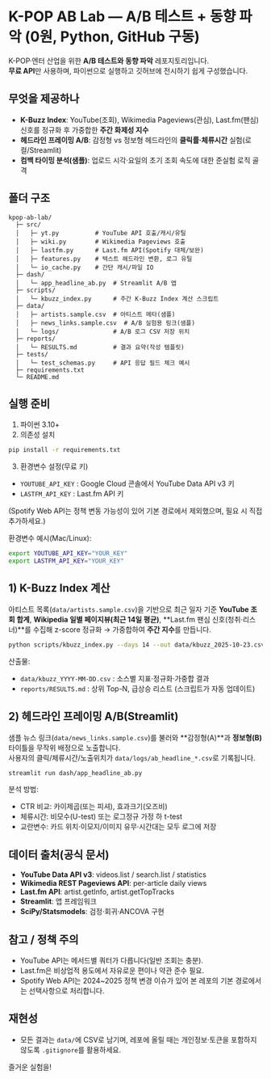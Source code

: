# K-POP AB Lab — A/B 테스트 + 동향 파악 (0원, Python, GitHub 구동)

K-POP·엔터 산업을 위한 **A/B 테스트와 동향 파악** 레포지토리입니다.  
**무료 API**만 사용하며, 파이썬으로 실행하고 깃허브에 전시하기 쉽게 구성했습니다.

## 무엇을 제공하나
- **K-Buzz Index**: YouTube(조회), Wikimedia Pageviews(관심), Last.fm(팬심) 신호를 정규화 후 가중합한 **주간 화제성 지수**
- **헤드라인 프레이밍 A/B**: 감정형 vs 정보형 헤드라인의 **클릭률·체류시간** 실험(로컬/Streamlit)
- **컴백 타이밍 분석(샘플)**: 업로드 시각·요일의 초기 조회 속도에 대한 준실험 로직 골격

## 폴더 구조
```
kpop-ab-lab/
  ├─ src/
  │   ├─ yt.py          # YouTube API 호출/캐시/유틸
  │   ├─ wiki.py        # Wikimedia Pageviews 호출
  │   ├─ lastfm.py      # Last.fm API(Spotify 대체/보완)
  │   ├─ features.py    # 텍스트 헤드라인 변환, 로그 유틸
  │   └─ io_cache.py    # 간단 캐시/파일 IO
  ├─ dash/
  │   └─ app_headline_ab.py  # Streamlit A/B 앱
  ├─ scripts/
  │   └─ kbuzz_index.py      # 주간 K-Buzz Index 계산 스크립트
  ├─ data/
  │   ├─ artists.sample.csv  # 아티스트 메타(샘플)
  │   ├─ news_links.sample.csv  # A/B 실험용 링크(샘플)
  │   └─ logs/               # A/B 로그 CSV 저장 위치
  ├─ reports/
  │   └─ RESULTS.md          # 결과 요약(작성 템플릿)
  ├─ tests/
  │   └─ test_schemas.py     # API 응답 필드 체크 예시
  ├─ requirements.txt
  └─ README.md
```

## 실행 준비
1) 파이썬 3.10+
2) 의존성 설치
```bash
pip install -r requirements.txt
```
3) 환경변수 설정(무료 키)
- `YOUTUBE_API_KEY` : Google Cloud 콘솔에서 YouTube Data API v3 키
- `LASTFM_API_KEY`  : Last.fm API 키

(Spotify Web API는 정책 변동 가능성이 있어 기본 경로에서 제외했으며, 필요 시 직접 추가하세요.)

환경변수 예시(Mac/Linux):
```bash
export YOUTUBE_API_KEY="YOUR_KEY"
export LASTFM_API_KEY="YOUR_KEY"
```

## 1) K-Buzz Index 계산
아티스트 목록(`data/artists.sample.csv`)을 기반으로 최근 일자 기준 **YouTube 조회 합계**, **Wikipedia 일별 페이지뷰(최근 14일 평균)**, **Last.fm 팬심 신호(청취·리스너)**를 수집해 z-score 정규화 → 가중합하여 **주간 지수**를 만듭니다.

```bash
python scripts/kbuzz_index.py --days 14 --out data/kbuzz_2025-10-23.csv
```

산출물:
- `data/kbuzz_YYYY-MM-DD.csv` : 소스별 지표·정규화·가중합 결과
- `reports/RESULTS.md` : 상위 Top-N, 급상승 리스트 (스크립트가 자동 업데이트)

## 2) 헤드라인 프레이밍 A/B(Streamlit)
샘플 뉴스 링크(`data/news_links.sample.csv`)를 불러와 **감정형(A)**과 **정보형(B)** 타이틀을 무작위 배정으로 노출합니다.  
사용자의 클릭/체류시간/노출위치가 `data/logs/ab_headline_*.csv`로 기록됩니다.

```bash
streamlit run dash/app_headline_ab.py
```

분석 방법:
- CTR 비교: 카이제곱(또는 피셔), 효과크기(오즈비)
- 체류시간: 비모수(U-test) 또는 로그정규 가정 하 t-test
- 교란변수: 카드 위치·이모지/이미지 유무·시간대는 모두 로그에 저장

## 데이터 출처(공식 문서)
- **YouTube Data API v3**: videos.list / search.list / statistics  
- **Wikimedia REST Pageviews API**: per-article daily views  
- **Last.fm API**: artist.getInfo, artist.getTopTracks  
- **Streamlit**: 앱 프레임워크  
- **SciPy/Statsmodels**: 검정·회귀·ANCOVA 구현

## 참고 / 정책 주의
- YouTube API는 메서드별 쿼터가 다릅니다(일반 조회는 충분).  
- Last.fm은 비상업적 용도에서 자유로운 편이나 약관 준수 필요.  
- Spotify Web API는 2024~2025 정책 변경 이슈가 있어 본 레포의 기본 경로에서는 선택사항으로 처리합니다.

## 재현성
- 모든 결과는 `data/`에 CSV로 남기며, 레포에 올릴 때는 개인정보·토큰을 포함하지 않도록 `.gitignore`를 활용하세요.

즐거운 실험을!
